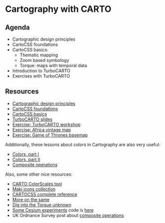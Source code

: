 Cartography with CARTO
======================

## Agenda

* Cartographic design principles
* CartoCSS foundations
* CartoCSS basics:
  * Thematic mapping
  * Zoom based symbology
  * Torque: maps with temporal data
* Introduction to TurboCARTO
* Exercises with TurboCARTO


## Resources

* [Cartographic design principles](https://docs.google.com/presentation/d/1LbBIFPEWki58F2yRdbESTKGgm_sjnZRf9VV4odLGPlM/edit?usp=sharing)
* [CartoCSS foundations](resources/cartocss.md)
* [CartoCSS basics](resources/basics.md)
* [TurboCARTO slides](https://docs.google.com/a/cartodb.com/presentation/d/1v4IYwOXSfUMwv6_X5pbDPBr5SaHLS6GUaa74HSMG3-8/edit?usp=sharing)
* [Exercise: TurboCARTO workshop](http://bit.ly/turboviewer-cartosummit)
* [Exercise: Africa vintage map](exercises/africa.md)
* [Exercise: Game of Thrones basemap](exercises/got.md)

Additionally, these lessons about colors in Cartography are also very useful:

* [Colors, part I](https://carto.com/academy/courses/intermediate-design/choose-colors-1/)
* [Colors, part II](https://carto.com/academy/courses/intermediate-design/choose-colors-2/)
* [Composite operations](https://carto.com/academy/courses/intermediate-design/use-composite-operations/)

Also, some other nice resources:

* [CARTO ColorScales tool](http://cartodb.github.io/labs-colorscales) 
* [Maki icons collection](https://github.com/mapbox/maki)
* [CARTOCSS complete reference](https://carto.com/docs/carto-engine/cartocss/properties/)
* [More on the same](https://tilemill-project.github.io/tilemill/docs/guides/selectors/)
* [Dig into the Torque unknown](http://andrewxhill.com/blog/2015/04/17/torque-unknown) 
* [Some Cesium experiments](https://cesium.cartodb.io/) code is [here](https://github.com/CartoDB/labs-cesiumjs)  
* UK Ordnance Survey post about [composite operations](https://www.ordnancesurvey.co.uk/blog/2017/02/carto-tips-using-blend-modes-opacity-levels/)
